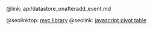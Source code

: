 @link: api/datastore_onafteradd_event.md

@seolinktop: [mvc library](https://webix.com)
@seolink: [javascript pivot table](https://webix.com/pivot/)